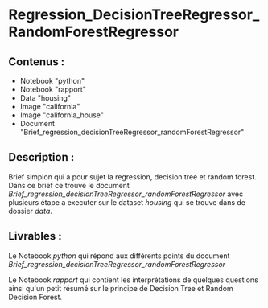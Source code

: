 # Regression_DecisionTreeRegressor_RandomForestRegressor

## Contenus :
* Notebook "python"
* Notebook "rapport"
* Data "housing"
* Image "california"
* Image "california_house"
* Document "Brief_regression_decisionTreeRegressor_randomForestRegressor"


## Description : 

Brief simplon qui a pour sujet la regression, decision tree et random forest.
Dans ce brief ce trouve le document *Brief_regression_decisionTreeRegressor_randomForestRegressor* avec plusieurs étape a executer sur le dataset *housing* qui se trouve dans de dossier *data*.

## Livrables :

Le Notebook *python* qui répond aux différents points du document *Brief_regression_decisionTreeRegressor_randomForestRegressor*

Le Notebook *rapport* qui contient les interprétations de quelques questions ainsi qu'un petit résumé sur le principe de Decision Tree et Random Decision Forest.
